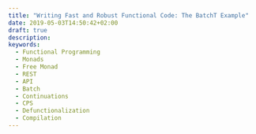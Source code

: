 ```yaml
---
title: "Writing Fast and Robust Functional Code: The BatchT Example"
date: 2019-05-03T14:50:42+02:00
draft: true
description: 
keywords:
  - Functional Programming
  - Monads
  - Free Monad
  - REST
  - API
  - Batch
  - Continuations
  - CPS
  - Defunctionalization
  - Compilation
---
```


